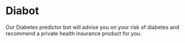 # Diabot
Our Diabetes predictor bot will advise you on your risk of diabetes and recommend a private health insurance product for you. 
